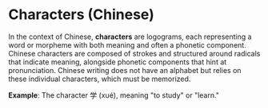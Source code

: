 
# Characters (Chinese)

In the context of Chinese, **characters** are logograms, each representing a word or morpheme with both meaning and often a phonetic component. 
Chinese characters are composed of strokes and structured around radicals that indicate meaning, alongside phonetic components that hint at pronunciation. 
Chinese writing does not have an alphabet but relies on these individual characters, which must be memorized.

**Example**: The character 学 (xué), meaning "to study" or "learn."
